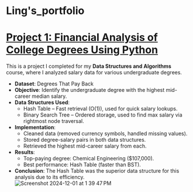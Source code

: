 # Ling's_portfolio

# [Project 1: Financial Analysis of College Degrees Using Python](https://github.com/lingjin0725/Python)

This is a project I completed for my **Data Structures and Algorithms** course, where I analyzed salary data for various undergraduate degrees.  

- **Dataset**: Degrees That Pay Back  
- **Objective**: Identify the undergraduate degree with the highest mid-career median salary.  
- **Data Structures Used**:  
  - Hash Table – Fast retrieval (O(1)), used for quick salary lookups.  
  - Binary Search Tree – Ordered storage, used to find max salary via rightmost node traversal.  
- **Implementation**:  
  - Cleaned data (removed currency symbols, handled missing values).  
  - Stored degree-salary pairs in both data structures.  
  - Retrieved the highest mid-career salary from each.  
- **Results**:  
  - Top-paying degree: Chemical Engineering ($107,000).  
  - Best performance: Hash Table (faster than BST).  
- **Conclusion**: The Hash Table was the superior data structure for this analysis due to its efficiency.  
![Screenshot 2024-12-01 at 1 39 47 PM](https://github.com/user-attachments/assets/a048191a-4a9a-42f6-8bc4-f896c1205e4c)
